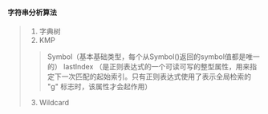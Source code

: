 #### 字符串分析算法
> 1. 字典树
> 2. KMP
>> Symbol（基本基础类型，每个从Symbol()返回的symbol值都是唯一的）
>> lastIndex （是正则表达式的一个可读可写的整型属性，用来指定下一次匹配的起始索引。只有正则表达式使用了表示全局检索的 "g" 标志时，该属性才会起作用）
> 3. Wildcard
